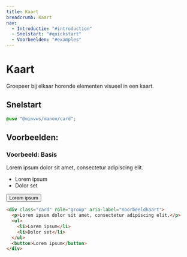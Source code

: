 ```yaml
---
title: Kaart
breadcrumb: Kaart
nav:
  - Introductie: "#introduction"
  - Snelstart: "#quickstart"
  - Voorbeelden: "#examples"
---
```


<h1 id="introduction">Kaart</h1>

Groepeer bij elkaar horende elementen visueel in een kaart.

<h2 id="quickstart">Snelstart</h2>

```scss
@use "@minvws/manon/card";
```

<h2 id="examples">Voorbeelden:</h2>

### Voorbeeld: Basis

<div class="card" role="group" aria-label="Voorbeeldkaart">
  <p>Lorem ipsum dolor sit amet, consectetur adipiscing elit.</p>
  <ul>
    <li>Lorem ipsum</li>
    <li>Dolor set</li>
  </ul>
  <button>Lorem ipsum</button>
</div>

```html
<div class="card" role="group" aria-label="Voorbeeldkaart">
  <p>Lorem ipsum dolor sit amet, consectetur adipiscing elit.</p>
  <ul>
    <li>Lorem ipsum</li>
    <li>Dolor set</li>
  </ul>
  <button>Lorem ipsum</button>
</div>
```

